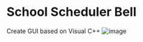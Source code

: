 # School Scheduler Bell
 Create GUI based on Visual C++
![image](https://user-images.githubusercontent.com/47443345/124611804-fe23fa80-de9b-11eb-8b63-f645d105ce42.png)
